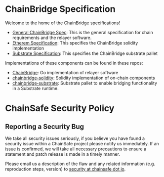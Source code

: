 # ChainBridge Specification

Welcome to the home of the ChainBridge specifications!

- [General ChainBridge Spec](/v1.md): This is the general specification for chain requirements and the relayer software.
- [Etherem Specification](/ethereum.md): This specifies the ChainBridge solidity implementation
- [Substrate Specification](/substrate.md): This specifies the ChainBridge substrate pallet

Implementations of these components can be found in these repos:
- [ChainBridge](https://github.com/chainsafe/chainbridge/): Go implementation of relayer software
- [chainbridge-solidity](https://github.com/chainsafe/chainbridge-solidity/): Solidity implementation of on-chain components
- [chainbridge-substrate](https://github.com/chainsafe/chainbridge-substrate/): Substrate pallet to enable bridging functionality in a Substrate runtime.

# ChainSafe Security Policy

## Reporting a Security Bug

We take all security issues seriously, if you believe you have found a security issue within a ChainSafe
project please notify us immediately. If an issue is confirmed, we will take all necessary precautions 
to ensure a statement and patch release is made in a timely manner.

Please email us a description of the flaw and any related information (e.g. reproduction steps, version) to
[security at chainsafe dot io](mailto:security@chainsafe.io).

